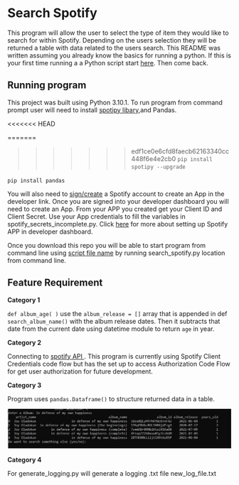 # Search Spotify 
This program will allow the user to select the type of item they would like to search for within Spotify. Depending on the users selection they will be returned a table with data related to the users search. This README was written assuming you already know the basics for running a python. If this is your first time running a a Python script start [here](https://realpython.com/run-python-scripts/#using-the-python-command). Then come back. 

## Running program 
This project was built using Python 3.10.1.
To run program from command prompt user will need to install [spotipy libary](https://spotipy.readthedocs.io/en/2.19.0/#installation),and  Pandas. 

<<<<<<< HEAD

=======
>>>>>>> edf1ce0e6cfd8faecb62163340cc448f6e4e2cb0
`pip install spotipy --upgrade`

`pip install pandas`

You will also need to [sign/create](https://developer.spotify.com/dashboard/) a Spotify account to create an App in the developer link. Once you are signed into your developer dashboard you will need to create an App. From your APP you created get your Client ID and Client Secret. Use your App credentials to fill the variables in spotify_secrets_incomplete.py. Click [here](https://developer.spotify.com/documentation/web-api/quick-start/) for more about setting up Spotify APP in developer dashboard. 


Once you download this repo you will be able to start program from command line using [script file name](https://realpython.com/run-python-scripts/#using-the-script-filename) by running search_spotify.py location from command line. 

## Feature Requirement 
**Category 1** 

`def album_age( )` use the `album_release = []` array that is appended in def `search_album_name()` with the album release dates. Then it subtracts that date from the current date using datetime module to return  `age` in year. 

**Category 2** 

Connecting to [spotify API ](https://developer.spotify.com/documentation/web-api/reference/#/operations/search). This program is currently using Spotify Client Credentials code flow but has the set up to access Authorization Code Flow for get user authorization for future development. 

**Category 3** 

Program uses `pandas.Dataframe()` to structure returned data in a table.


![Table example](https://github.com/Cgeorge11/spotify_project/blob/main/images/Example_table_output.JPG) 

**Category 4** 

For generate_logging.py  will generate a logging .txt file new_log_file.txt 
